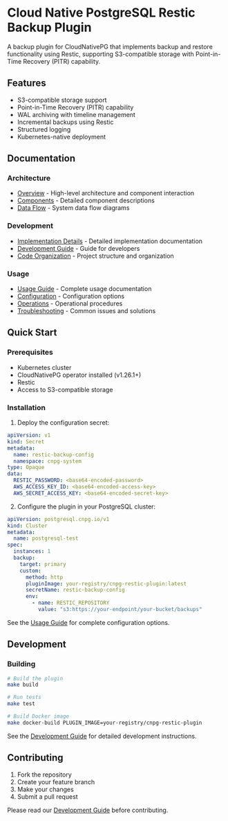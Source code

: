 # Cloud Native PostgreSQL Restic Backup Plugin

A backup plugin for CloudNativePG that implements backup and restore functionality using Restic, supporting S3-compatible storage with Point-in-Time Recovery (PITR) capability.

## Features

- S3-compatible storage support
- Point-in-Time Recovery (PITR) capability
- WAL archiving with timeline management
- Incremental backups using Restic
- Structured logging
- Kubernetes-native deployment

## Documentation

### Architecture
- [Overview](docs/architecture/overview.md) - High-level architecture and component interaction
- [Components](docs/architecture/overview.md#system-components) - Detailed component descriptions
- [Data Flow](docs/architecture/overview.md#data-flow) - System data flow diagrams

### Development
- [Implementation Details](docs/development/implementation.md) - Detailed implementation documentation
- [Development Guide](docs/development/guide.md) - Guide for developers
- [Code Organization](docs/development/guide.md#code-organization) - Project structure and organization

### Usage
- [Usage Guide](docs/usage/guide.md) - Complete usage documentation
- [Configuration](docs/usage/guide.md#configuration) - Configuration options
- [Operations](docs/usage/guide.md#operations) - Operational procedures
- [Troubleshooting](docs/usage/guide.md#troubleshooting) - Common issues and solutions

## Quick Start

### Prerequisites

- Kubernetes cluster
- CloudNativePG operator installed (v1.26.1+)
- Restic
- Access to S3-compatible storage

### Installation

1. Deploy the configuration secret:
```yaml
apiVersion: v1
kind: Secret
metadata:
  name: restic-backup-config
  namespace: cnpg-system
type: Opaque
data:
  RESTIC_PASSWORD: <base64-encoded-password>
  AWS_ACCESS_KEY_ID: <base64-encoded-access-key>
  AWS_SECRET_ACCESS_KEY: <base64-encoded-secret-key>
```

2. Configure the plugin in your PostgreSQL cluster:
```yaml
apiVersion: postgresql.cnpg.io/v1
kind: Cluster
metadata:
  name: postgresql-test
spec:
  instances: 1
  backup:
    target: primary
    custom:
      method: http
      pluginImage: your-registry/cnpg-restic-plugin:latest
      secretName: restic-backup-config
      env:
        - name: RESTIC_REPOSITORY
          value: "s3:https://your-endpoint/your-bucket/backups"
```

See the [Usage Guide](docs/usage/guide.md) for complete configuration options.

## Development

### Building

```bash
# Build the plugin
make build

# Run tests
make test

# Build Docker image
make docker-build PLUGIN_IMAGE=your-registry/cnpg-restic-plugin
```

See the [Development Guide](docs/development/guide.md) for detailed development instructions.

## Contributing

1. Fork the repository
2. Create your feature branch
3. Make your changes
4. Submit a pull request

Please read our [Development Guide](docs/development/guide.md) before contributing.
